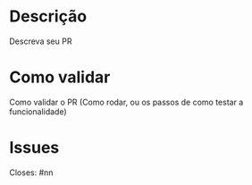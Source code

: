 # Descrição

Descreva seu PR

# Como validar

Como validar o PR (Como rodar, ou os passos de como testar a funcionalidade)

# Issues

Closes: #nn

